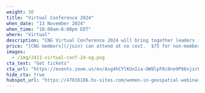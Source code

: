 ```yaml
---
weight: 30
title: "Virtual Conference 2024"
when_date: "13 November 2024"
when_time: "10:00am-6:00pm EDT"
where: "Virtual"
description: "CNG Virtual Conference 2024 will bring together leaders in cloud-native geospatial to share and discuss the latest advancements and emerging trends in geospatial technology. Join us and get a peek into the future of our community."
price: "[CNG members](/join) can attend at no cost.  $75 for non-members and $45 for non-member students."
images:
  - /img/2411-virtual-conf-24-og.png
cta_text: "Get tickets"
cta_url: "https://events.zoom.us/ev/Asg4hCYlKUnIia-OW9lpF8c8ne9P66sjzrLdMbvkXGguK3Z9ih_C~AkQ62ZVQEjbIM4hWpTU4BE37MveEIDNQKPFqeMZsg8Dm93CJvYqQhFKDUg?lmt=1726533984000"
hide_cta: true
hubspot_url: "https://47016186.hs-sites.com/women-in-geospatial-webinar"
---
```




